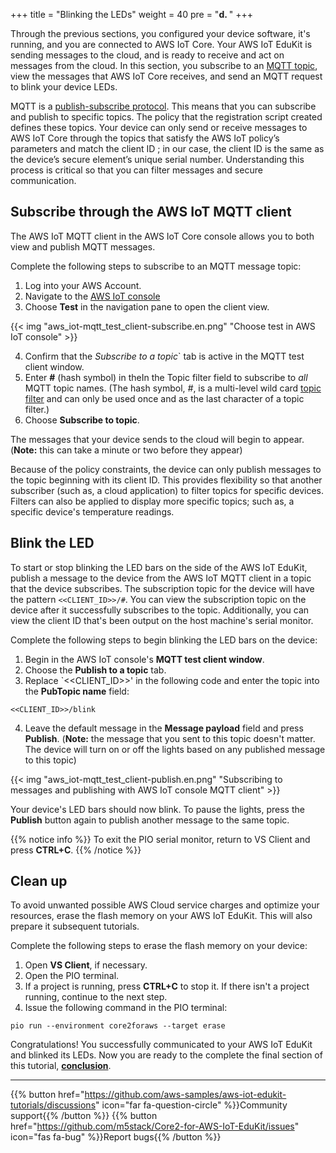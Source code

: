 +++
title = "Blinking the LEDs"
weight = 40
pre = "<b>d. </b>"
+++

Through the previous sections, you configured your device software, it's running, and you are connected to AWS IoT Core. Your AWS IoT EduKit is sending messages to the cloud, and is ready to receive and act on messages from the cloud. In this section, you subscribe to an [MQTT topic](https://docs.aws.amazon.com/iot/latest/developerguide/topics.html), view the messages that AWS IoT Core receives, and send an MQTT request to blink your device LEDs. 

MQTT is a [publish-subscribe protocol](https://mqtt.org/). This means that you can subscribe and publish to specific topics. The policy that the registration script created defines these topics. Your device can only send or receive messages to AWS IoT Core through the topics that satisfy the AWS IoT policy’s parameters and match the client ID ; in our case, the client ID is the same as the device’s secure element’s unique serial number. Understanding this process is critical so that you can filter messages and secure communication. 

## Subscribe through the AWS IoT MQTT client
The AWS IoT MQTT client in the AWS IoT Core console allows you to both view and publish MQTT messages. 

Complete the following steps to subscribe to an MQTT message topic:
1. Log into your AWS Account. 
1. Navigate to the [AWS IoT console](https://us-west-2.console.aws.amazon.com/iot/home?region=us-west-2#/) 
1. Choose **Test** in the navigation pane to open the client view.

{{< img "aws_iot-mqtt_test_client-subscribe.en.png" "Choose test in AWS IoT console" >}}

4. Confirm that the *Subscribe to a topic*` tab is active in the MQTT test client window.
1. Enter **#** (hash symbol) in theIn the Topic filter field to subscribe to *all* MQTT topic names. (The hash symbol, *#*, is a multi-level wild card [topic filter](https://docs.aws.amazon.com/iot/latest/developerguide/topics.html#topicfilters) and can only be used once and as the last character of a topic filter.)
1. Choose **Subscribe to topic**. 

The messages that your device sends to the cloud will begin to appear. (**Note:** this can take a minute or two before they appear) 

Because of the policy constraints, the device can only publish messages to the topic beginning with its client ID. This provides flexibility so that another subscriber (such as, a cloud application) to filter topics for specific devices. Filters can also be applied to display more specific topics; such as, a specific device's temperature readings. 

## Blink the LED
To start or stop blinking the LED bars on the side of the AWS IoT EduKit, publish a message to the device from the AWS IoT MQTT client in a topic that the device subscribes. The subscription topic for the device will have the pattern `<<CLIENT_ID>>/#`. You can view the subscription topic on the device after it successfully subscribes to the topic. Additionally, you can view the client ID that's been output on the host machine's serial monitor.

Complete the following steps to begin blinking the LED bars on the device:
1. Begin in the AWS IoT console's **MQTT test client window**. 
1. Choose the **Publish to a topic** tab.
1. Replace `<<CLIENT_ID>>' in the following code and enter the topic into the **PubTopic name** field:
```
<<CLIENT_ID>>/blink
```
4. Leave the default message in the **Message payload** field and press **Publish**. (**Note:** the message that you sent to this topic doesn't matter. The device will turn on or off the lights based on any published message to this topic)

{{< img "aws_iot-mqtt_test_client-publish.en.png" "Subscribing to messages and publishing with AWS IoT console MQTT client" >}}


Your device's LED bars should now blink. To pause the lights, press the **Publish** button again to publish another message to the same topic.

{{% notice info %}}
To exit the PIO serial monitor, return to VS Client and press **CTRL+C**.
{{% /notice %}}

## Clean up
To avoid unwanted possible AWS Cloud service charges and optimize your resources, erase the flash memory on your AWS IoT EduKit. This will also prepare it subsequent tutorials. 

Complete the following steps to erase the flash memory on your device: 
1. Open **VS Client**, if necessary. 
1. Open the PIO terminal.
1. If a project is running, press **CTRL+C** to stop it. If there isn't a project running, continue to the next step.
1. Issue the following command in the PIO terminal: 

```
pio run --environment core2foraws --target erase
```

Congratulations! You successfully communicated to your AWS IoT EduKit and blinked its LEDs.  Now you are ready to the complete the final section of this tutorial, [**conclusion**](conclusion.html).

---
{{% button href="https://github.com/aws-samples/aws-iot-edukit-tutorials/discussions" icon="far fa-question-circle" %}}Community support{{% /button %}} {{% button href="https://github.com/m5stack/Core2-for-AWS-IoT-EduKit/issues" icon="fas fa-bug" %}}Report bugs{{% /button %}}